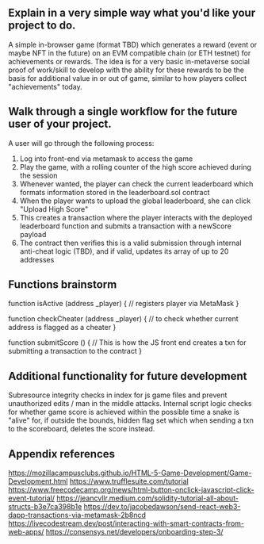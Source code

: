 ## Explain in a very simple way what you'd like your project to do.

A simple in-browser game (format TBD) which generates a reward (event or maybe NFT in the future) on an EVM compatible chain (or ETH testnet) for achievements or rewards. The idea is for a very basic in-metaverse social proof of work/skill to develop with the ability for these rewards to be the basis for additional value in or out of game, similar to how players collect "achievements" today.

## Walk through a single workflow for the future user of your project.
A user will go through the following process:
1. Log into front-end via metamask to access the game
2. Play the game, with a rolling counter of the high score achieved during the session
3. Whenever wanted, the player can check the current leaderboard which formats information stored in the leaderboard.sol contract
4. When the player wants to upload the global leaderboard, she can click "Upload High Score"
5. This creates a transaction where the player interacts with the deployed leaderboard function and submits a transaction with a newScore payload
6. The contract then verifies this is a valid submission through internal anti-cheat logic (TBD), and if valid, updates its array of up to 20 addresses

## Functions brainstorm

function isActive (address _player) {
    // registers player via MetaMask
}

function checkCheater (address _player) {
    // to check whether current address is flagged as a cheater
}

function submitScore () {
    // This is how the JS front end creates a txn for submitting a transaction to the contract
}

## Additional functionality for future development
Subresource integrity checks in index for js game files and prevent unauthorized edits / man in the middle attacks.
Internal script logic checks for whether game score is achieved within the possible time a snake is "alive" for, if outside the bounds, hidden flag set which when sending a txn to the scoreboard, deletes the score instead.


## Appendix references
https://mozillacampusclubs.github.io/HTML-5-Game-Development/Game-Development.html
https://www.trufflesuite.com/tutorial
https://www.freecodecamp.org/news/html-button-onclick-javascript-click-event-tutorial/
https://jeancvllr.medium.com/solidity-tutorial-all-about-structs-b3e7ca398b1e
https://dev.to/jacobedawson/send-react-web3-dapp-transactions-via-metamask-2b8ncd
https://livecodestream.dev/post/interacting-with-smart-contracts-from-web-apps/
https://consensys.net/developers/onboarding-step-3/
